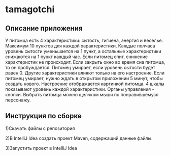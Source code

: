 # tamagotchi
## Описание приложения

У питомца есть 4 характеристики: сытость, гигиена, энергия и веселье. Максимум 10 пунктов для каждой характеристики. Каждые полчаса уровень сытости уменьшается на 1 пункт, а остальные характеристики снижаются на 1 пункт каждый час. 
Если питомец спит, снижение характеристик не происходит. Если закрыть окно во время сна питомца, то он пробуждается. Питомец умирает, если уровень сытости будет равен 0. Другие характеристики влияют только на его настроение. 
Если питомец умирает, нужно ждать в открытом приложении 5 минут, чтобы создать нового.
Настроение отображается картинкой питомца. 4 шкалы показывают уровень каждой характеристики. Органы управления - кнопки. Выбрать питомца можно щелчком мыши по понравившемуся персонажу.

## Инструкция по сборке

1)Скачать файлы с репозитория

2)В IntelliJ Idea создать проект Maven, содержащий данные файлы.

3)Запустить проект в IntelliJ Idea


